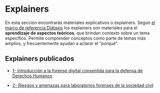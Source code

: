 # Explainers 

En esta sección encontrarás materiales explicativos o explainers. Según [el marco de referencia Diátaxis](https://diataxis.fr) los explainers son materiales para el **aprendizaje de aspectos teóricos**, que brindan contexto sobre un tema específico. Permite comprender conceptos como parte de temas más amplios, y frecuentemente ayudan a aclarar el “porqué”.

## Explainers publicados

* [1- Introducción a la forense digital consentida para la defensa de Derechos Humanos](01-explainer-introduccion-forense-digital/01-explainer-introduccion-forense-digital.html)

* [2- Riesgos y amenazas para laboratorios forenses de la sociedad civil](2-explainer-riesgos-amenazas/02-explainer-riesgos-amenazas.html)
